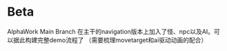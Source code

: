 # Beta
AlphaWork Main Branch
在主干的navigation版本上加入了怪、npc以及AI。可以据此构建完整demo流程了
（需要梳理movetarget和ai驱动动画的配合）
